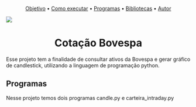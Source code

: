 
<p align="center">
 <a href="#objetivo">Objetivo</a> •
 <a href="#roadmap">Como executar</a> • 
 <a href="#tecnologias">Programas</a> • 
 <a href="#contribuicao">Bibliotecas</a> • 
 <a href="#autor">Autor</a>
</p>

<img src="https://img.shields.io/static/v1?label=Version&message=1.0&color=7159c1&style=for-the-badge&logo=ghost"/>


<h1 align="center">Cotação Bovespa</h1>

Esse projeto tem a finalidade de consultar ativos da Bovespa e gerar gráfico de candlestick, utilizando a linguagem  de programação python.

## Programas
<p align="left">Nesse projeto temos dois programas candle.py e carteira_intraday.py</p>
